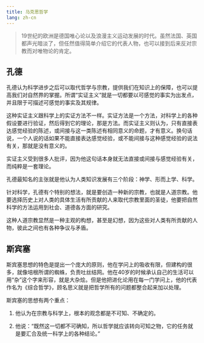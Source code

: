 ```yaml
---
title: 马克思哲学
lang: zh-cn
---
```


> 19世纪的欧洲是德国唯心论以及浪漫主义运动发展的时代。虽然法国、英国都声光暗淡了，但任然值得简单介绍它的代表人物，也可以接到后来反对宗教而对唯物论的肯定。


## 孔德

孔德认为科学进步之后可以取代哲学与宗教，提供我们在知识上的保障，也可以提高我们对自然界的掌握。所谓“实证主义”就是一切都要以可感觉的事实为出发点，并且限于可描述可感觉的事实及其规律。

这种实证主义跟科学上的实证方法不一样。实证方法是一个方法，对科学上的各种假设要进行验证，然后得到它的理论，那是方法。而实证主义则认为，只有直接表达感觉经验的陈述，或间接与这一类陈述有相同意义的命题，才有意义。换句话说，一个人说的话如果不能直接表达感觉经验，或不能间接与这种感觉经验的说法有关，那就是没有意义的。

实证主义受到很多人批评，因为他这句话本身就无法直接或间接与感觉经验有关，而纯粹是一套理论。

孔德最知名的主张就是他认为人类知识发展有三个阶段：神学、形而上学、科学。

针对科学，孔德有个特别的想法，就是要创造一种新的宗教，也就是人道宗教。他要选择历史上对人类的具体生活有所贡献的人来取代宗教里面的圣徒，他要把自然科学的方法运用到社会、道德各方面的研究。

这种人道宗教显然是一种主观的构想，甚至是幻想，因为这些对人类有所贡献的人物，彼此之间也有各种争议与矛盾。


## 斯宾塞

斯宾塞思想的特色是提出一个庞大的原则，他在学问上的吸收有限，但建构的很多，就像培根所谓的蜘蛛，负责吐丝结网。他在40岁的时候承认自己的生活可以用“杂”这个字来形容，就是大杂烩。但是他把进化论用在每一门学问上，他的代表作名为《综合哲学》，顾名思义就是把哲学所有的问题都整合起来加以处理。

斯宾塞的思想有两个重点：

1. 他认为在宗教与科学上，根本的观念都是不可知、不确定的。

2. 他说：“既然这一切都不可确知，所以哲学就应该转向可知之物，它的任务就是要汇合及统一科学上的各种结论。”
